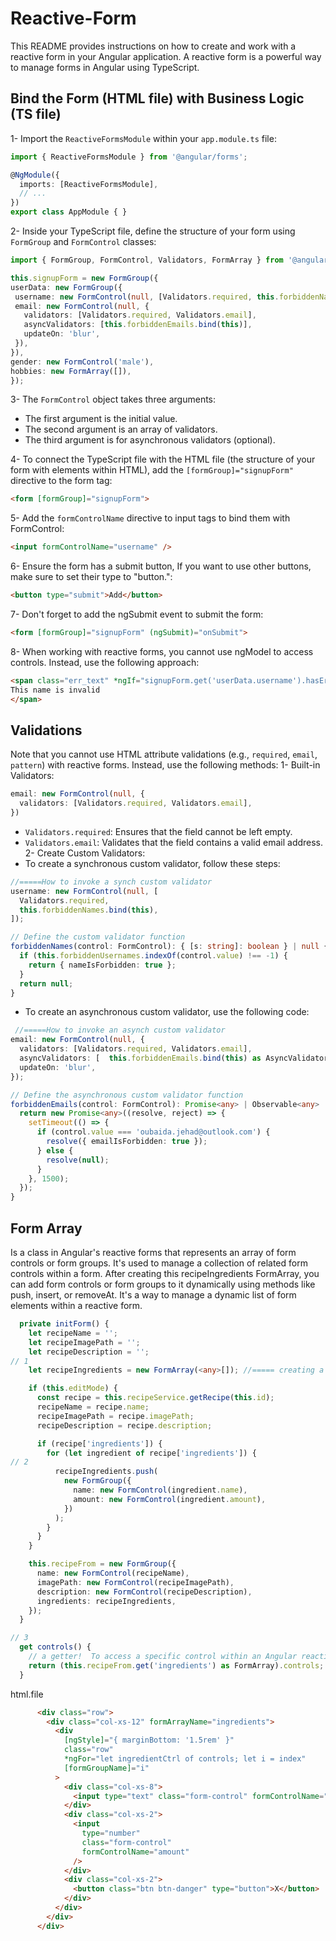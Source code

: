 # Reactive-Form

This README provides instructions on how to create and work with a reactive form in your Angular application. A reactive form is a powerful way to manage forms in Angular using TypeScript.


## Bind the Form (HTML file) with Business Logic (TS file)

1- Import the `ReactiveFormsModule` within your `app.module.ts` file:

   ```typescript
   import { ReactiveFormsModule } from '@angular/forms';
   
   @NgModule({
     imports: [ReactiveFormsModule],
     // ...
   })
   export class AppModule { }
  ```
2- Inside your TypeScript file, define the structure of your form using `FormGroup` and `FormControl` classes:
   ```typescript
import { FormGroup, FormControl, Validators, FormArray } from '@angular/forms';

this.signupForm = new FormGroup({
  userData: new FormGroup({
    username: new FormControl(null, [Validators.required, this.forbiddenNames.bind(this)]),
    email: new FormControl(null, {
      validators: [Validators.required, Validators.email],
      asyncValidators: [this.forbiddenEmails.bind(this)],
      updateOn: 'blur',
    }),
  }),
  gender: new FormControl('male'),
  hobbies: new FormArray([]),
});

  ```
3- The `FormControl` object takes three arguments:

  - The first argument is the initial value.
  - The second argument is an array of validators.
  - The third argument is for asynchronous validators (optional).

4- To connect the TypeScript file with the HTML file (the structure of your form with elements within HTML), add the `[formGroup]="signupForm"` directive to the form tag:
   ```html
<form [formGroup]="signupForm">
  ```
5- Add the `formControlName` directive to input tags to bind them with FormControl:
   ```html
<input formControlName="username" />
  ```
6- Ensure the form has a submit button, If you want to use other buttons, make sure to set their type to "button.":
   ```html
<button type="submit">Add</button>
  ```

7- Don't forget to add the ngSubmit event to submit the form:
   ```html
<form [formGroup]="signupForm" (ngSubmit)="onSubmit">
  ```
8- When working with reactive forms, you cannot use ngModel to access controls. Instead, use the following approach:
   ```html
<span class="err_text" *ngIf="signupForm.get('userData.username').hasError('nameIsForbidden')">
  This name is invalid
</span>

  ```
## Validations
Note that you cannot use HTML attribute validations (e.g., `required`, `email`, `pattern`) with reactive forms. Instead, use the following methods:
1- Built-in Validators:
```typescript
email: new FormControl(null, {
  validators: [Validators.required, Validators.email],
})
```
  - `Validators.required`: Ensures that the field cannot be left empty.
  - `Validators.email`: Validates that the field contains a valid email address.
2- Create Custom Validators:
- To create a synchronous custom validator, follow these steps:
```typescript
//=====How to invoke a synch custom validator
username: new FormControl(null, [
  Validators.required,
  this.forbiddenNames.bind(this),
]);

// Define the custom validator function
forbiddenNames(control: FormControl): { [s: string]: boolean } | null {
  if (this.forbiddenUsernames.indexOf(control.value) !== -1) {
    return { nameIsForbidden: true };
  }
  return null;
}

```
- To create an asynchronous custom validator, use the following code:
```typescript
 //=====How to invoke an asynch custom validator
email: new FormControl(null, {
  validators: [Validators.required, Validators.email],
  asyncValidators: [  this.forbiddenEmails.bind(this) as AsyncValidatorFn,],
  updateOn: 'blur',
});

// Define the asynchronous custom validator function
forbiddenEmails(control: FormControl): Promise<any> | Observable<any> | null {
  return new Promise<any>((resolve, reject) => {
    setTimeout(() => {
      if (control.value === 'oubaida.jehad@outlook.com') {
        resolve({ emailIsForbidden: true });
      } else {
        resolve(null);
      }
    }, 1500);
  });
}

```

## Form Array
 Is a class in Angular's reactive forms that represents an array of form controls or form groups. It's used to manage a collection of related form controls within a form.
After creating this recipeIngredients FormArray, you can add form controls or form groups to it dynamically using methods like push, insert, or removeAt. It's a way to manage a dynamic list of form elements within a reactive form.
```typescript
  private initForm() {
    let recipeName = '';
    let recipeImagePath = '';
    let recipeDescription = '';
// 1
    let recipeIngredients = new FormArray(<any>[]); //===== creating a new instance of a `FormArray` in Angular.

    if (this.editMode) {
      const recipe = this.recipeService.getRecipe(this.id);
      recipeName = recipe.name;
      recipeImagePath = recipe.imagePath;
      recipeDescription = recipe.description;

      if (recipe['ingredients']) {
        for (let ingredient of recipe['ingredients']) {
// 2
          recipeIngredients.push(
            new FormGroup({
              name: new FormControl(ingredient.name),
              amount: new FormControl(ingredient.amount),
            })
          );
        }
      }
    }

    this.recipeFrom = new FormGroup({
      name: new FormControl(recipeName),
      imagePath: new FormControl(recipeImagePath),
      description: new FormControl(recipeDescription),
      ingredients: recipeIngredients,
    });
  }

// 3 
  get controls() {
    // a getter!  To access a specific control within an Angular reactive form using the get method and casting it to the FormArray type.
    return (this.recipeFrom.get('ingredients') as FormArray).controls;
  }
```
html.file
```html
      <div class="row">
        <div class="col-xs-12" formArrayName="ingredients">
          <div
            [ngStyle]="{ marginBottom: '1.5rem' }"
            class="row"
            *ngFor="let ingredientCtrl of controls; let i = index"
            [formGroupName]="i"
          >
            <div class="col-xs-8">
              <input type="text" class="form-control" formControlName="name" />
            </div>
            <div class="col-xs-2">
              <input
                type="number"
                class="form-control"
                formControlName="amount"
              />
            </div>
            <div class="col-xs-2">
              <button class="btn btn-danger" type="button">X</button>
            </div>
          </div>
        </div>
      </div>
```
